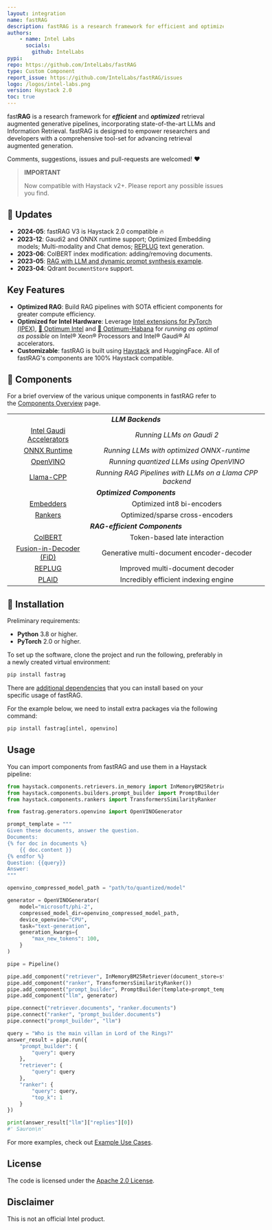 ```yaml
---
layout: integration
name: fastRAG
description: fastRAG is a research framework for efficient and optimized retrieval augmented generative pipelines
authors:
    - name: Intel Labs
      socials:
        github: IntelLabs
pypi:
repo: https://github.com/IntelLabs/fastRAG
type: Custom Component
report_issue: https://github.com/IntelLabs/fastRAG/issues
logo: /logos/intel-labs.png
version: Haystack 2.0
toc: true
---
```


fast**RAG** is a research framework for ***efficient*** and ***optimized*** retrieval augmented generative pipelines,
incorporating state-of-the-art LLMs and Information Retrieval. fastRAG is designed to empower researchers and developers
with a comprehensive tool-set for advancing retrieval augmented generation.

Comments, suggestions, issues and pull-requests are welcomed! ❤️

> **IMPORTANT**
> 
> Now compatible with Haystack v2+. Please report any possible issues you find.

## 📣 Updates

- **2024-05**: fastRAG V3 is Haystack 2.0 compatible 🔥
- **2023-12**: Gaudi2 and ONNX runtime support; Optimized Embedding models; Multi-modality and Chat demos; [REPLUG](https://arxiv.org/abs/2301.12652) text generation.
- **2023-06**: ColBERT index modification: adding/removing documents.
- **2023-05**: [RAG with LLM and dynamic prompt synthesis example](https://github.com/IntelLabs/fastRAG/blob/main/examples/rag-prompt-hf.ipynb).
- **2023-04**: Qdrant `DocumentStore` support.

## Key Features

- **Optimized RAG**: Build RAG pipelines with SOTA efficient components for greater compute efficiency.
- **Optimized for Intel Hardware**: Leverage [Intel extensions for PyTorch (IPEX)](https://github.com/intel/intel-extension-for-pytorch), [🤗 Optimum Intel](https://github.com/huggingface/optimum-intel) and [🤗 Optimum-Habana](https://github.com/huggingface/optimum-habana) for *running as optimal as possible* on Intel® Xeon® Processors and Intel® Gaudi® AI accelerators.
- **Customizable**: fastRAG is built using [Haystack](https://github.com/deepset-ai/haystack) and HuggingFace. All of fastRAG's components are 100% Haystack compatible.

## 🚀 Components

For a brief overview of the various unique components in fastRAG refer to the [Components Overview](https://github.com/IntelLabs/fastRAG/blob/main/components.md) page.

<div class="tg-wrap" align="center">
<table style="undefined;table-layout: fixed; width: 600px; text-align: center;">
<colgroup>
<!-- <col style="width: 229px"> -->
<!-- <col style="width: 238px"> -->
</colgroup>
<tbody>
  <tr>
    <td colspan="2"><strong><em>LLM Backends</em></td>
  </tr>
  <tr>
    <td><a href="https://github.com/IntelLabs/fastRAG/blob/main/components.md#fastrag-running-llms-with-habana-gaudi-(dl1)-and-gaudi-2">Intel Gaudi Accelerators</a></td>
    <td><em>Running LLMs on Gaudi 2</td>
  </tr>
  <tr>
    <td><a href="https://github.com/IntelLabs/fastRAG/blob/main/components.md#fastrag-running-llms-with-onnx-runtime">ONNX Runtime</a></td>
    <td><em>Running LLMs with optimized ONNX-runtime</td>
  </tr>
  <tr>
    <td><a href="https://github.com/IntelLabs/fastRAG/blob/main/components.md#fastrag-running-quantized-llms-using-openvino">OpenVINO</a></td>
    <td><em>Running quantized LLMs using OpenVINO</td>
  </tr>
  <tr>
    <td><a href="https://github.com/IntelLabs/fastRAG/blob/main/components.md#fastrag-running-rag-pipelines-with-llms-on-a-llama-cpp-backend">Llama-CPP</a></td>
    <td><em>Running RAG Pipelines with LLMs on a Llama CPP backend</td>
  </tr>
  <tr>
    <td colspan="2"><strong><em>Optimized Components</em></td>
  </tr>
  <tr>
    <td><a href="https://github.com/IntelLabs/fastRAG/blob/main/scripts/optimizations/embedders/README.md">Embedders</a></td>
    <td>Optimized int8 bi-encoders</td>
  </tr>
  <tr>
    <td><a href="https://github.com/IntelLabs/fastRAG/blob/main/scripts/optimizations/reranker_quantization/quantization.md">Rankers</a></td>
    <td>Optimized/sparse cross-encoders</td>
  </tr>
  <tr>
    <td colspan="2"><strong><em>RAG-efficient Components</em></td>
  </tr>
  <tr>
    <td><a href="https://github.com/IntelLabs/fastRAG/blob/main/components.md#ColBERT-v2-with-PLAID-Engine">ColBERT</a></td>
    <td>Token-based late interaction</td>
  </tr>
  <tr>
    <td><a href="https://github.com/IntelLabs/fastRAG/blob/main/components.md#Fusion-In-Decoder">Fusion-in-Decoder (FiD)</a></td>
    <td>Generative multi-document encoder-decoder</td>
  </tr>
  <tr>
    <td><a href="https://github.com/IntelLabs/fastRAG/blob/main/components.md#REPLUG">REPLUG</a></td>
    <td>Improved multi-document decoder</td>
  </tr>
  <tr>
    <td><a href="https://github.com/IntelLabs/fastRAG/blob/main/components.md#ColBERT-v2-with-PLAID-Engine">PLAID</a></td>
    <td>Incredibly efficient indexing engine</td>
  </tr>
</tbody>
</table></div>

## 📍 Installation

Preliminary requirements:

- **Python** 3.8 or higher.
- **PyTorch** 2.0 or higher.

To set up the software, clone the project and run the following, preferably in a newly created virtual environment:

```bash
pip install fastrag
```

There are [additional dependencies](https://github.com/IntelLabs/fastRAG?tab=readme-ov-file#extra-packages) that you can install based on your specific usage of fastRAG.

For the example below, we need to install extra packages via the following command:

```bash
pip install fastrag[intel, openvino]
```

## Usage

You can import components from fastRAG and use them in a Haystack pipeline:

```python
from haystack.components.retrievers.in_memory import InMemoryBM25Retriever
from haystack.components.builders.prompt_builder import PromptBuilder
from haystack.components.rankers import TransformersSimilarityRanker

from fastrag.generators.openvino import OpenVINOGenerator

prompt_template = """
Given these documents, answer the question.
Documents:
{% for doc in documents %}
    {{ doc.content }}
{% endfor %}
Question: {{query}}
Answer:
"""

openvino_compressed_model_path = "path/to/quantized/model"

generator = OpenVINOGenerator(
    model="microsoft/phi-2",
    compressed_model_dir=openvino_compressed_model_path,
    device_openvino="CPU",
    task="text-generation",
    generation_kwargs={
        "max_new_tokens": 100,
    }
)

pipe = Pipeline()

pipe.add_component("retriever", InMemoryBM25Retriever(document_store=store))
pipe.add_component("ranker", TransformersSimilarityRanker())
pipe.add_component("prompt_builder", PromptBuilder(template=prompt_template))
pipe.add_component("llm", generator)

pipe.connect("retriever.documents", "ranker.documents")
pipe.connect("ranker", "prompt_builder.documents")
pipe.connect("prompt_builder", "llm")

query = "Who is the main villan in Lord of the Rings?"
answer_result = pipe.run({
    "prompt_builder": {
        "query": query
    },
    "retriever": {
        "query": query
    },
    "ranker": {
        "query": query,
        "top_k": 1
    }
})

print(answer_result["llm"]["replies"][0])
#' Sauron\n'
```

For more examples, check out [Example Use Cases](https://github.com/IntelLabs/fastRAG/blob/main/examples.md). 

## License

The code is licensed under the [Apache 2.0 License](https://github.com/IntelLabs/fastRAG/blob/main/LICENSE).

## Disclaimer

This is not an official Intel product.
